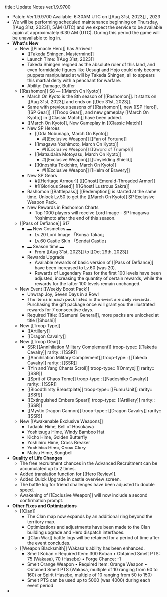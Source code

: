 title:: Update Notes ver.1.9.9700

- Patch: Ver.1.9.9700
  Available: 6:30AM UTC on [[Aug 31st, 2023]] , 2023
- We will be performing scheduled maintenance beginning on Thursday, [[Aug 31st, 2023]], 5AM (UTC) and we expect the service to be available again at approximately 6:30 AM (UTC). During this period the game will be unavailable to log in.
- **What's New**
	- New [[Pinnacle Hero]] has Arrived!
		- [[Takeda Shingen, Mastermind]]
		- Launch Time: [[Aug 31st, 2023]]
		- Takeda Shingen reigned as the absolute ruler of this land, and even formidable figures like Uesugi and Hojo could only become puppets manipulated at  will by Takeda Shingen, all to appears this martial deity with a penchant  for warfare.
		- Ability: Damage, Buffer
	- [[Rashomon]] S8 — [[March  On Kyoto]]
		- March  On Kyoto is the 8th season of [[Rashomon]]. It starts on [[Aug 31st, 2023]] and ends on [[Dec 31st, 2023]].
		- Same with previous seasons of [[Rashomon]], new [[SP Hero]], [[SP Gear]], [[Troop Gear]], and new gameplay [[March On Kyoto]] in [[Classic Match]] have been added.
		- [[March On Kyoto]], New Gameplay in [[Classic Match]]
		- New SP Heroes
			- [[Oda Nobunaga, March On Kyoto]]
				- #[[Exclusive Weapon]] [[Fan of  Fortune]]
			- [[Imagawa Yoshimoto, March On Kyoto]]
				- #[[Exclusive Weapon]] [[Sword of Triumph]]
			- [[Matsudaira Motoyasu, March On Kyoto]]
				- #[[Exclusive Weapon]] [[Unyielding Shield]]
			- [[Kinoshita Tokichiro, March On Kyoto]]
				- #[[Exclusive Weapon]] [[Helm of Bravery]]
		- New SP Gears
			- #[[Heritage Armour]] [[[Ghost] Emerald-Threaded Armor]]
			- #[[Glorious Steed]] [[[Ghost] Lustrous Sakra]]
		- Rashomon [[Battlepass]] [[Redemption]] is started at the same time. Unlock Lv.50 to get the [[March On Kyoto]] SP Exclusive Weapon Pack.
		- New Rewards in Rashomon Charts
			- Top 1000 players will receive Lord Image - SP Imagawa Yoshimoto after the end of this season.
	- [[Pass of Defiance]] S17
		- ▬ New Cosmetics ▬
			- Lv.20 Lord Image 「Konya Takao」
			- Lv.60 Castle Skin 「Sendai Castle」
		- ▬ Season time ▬
			- From [[Aug 31st, 2023]] to [[Oct 29th, 2023]]
		- Rewards Upgrade
			- Available rewards of basic version of [[Pass of Defiance]] have been increased to Lv.60 (was 20).
			- Rewards of Legendary Pass for the first 100 levels have been adjusted, increasing the quantity of certain rewards, while the rewards for the latter 100 levels remain unchanged.
	- New Event [[Weekly Boost Pack]]
		- Unwrap Joy, Seven Days in a Row!
		- The items in each pack listed in the event are daily rewards. Purchasing the gift package once will grant you the illustrated rewards for 7 consecutive days.
		- Required Title: [[Samurai General]], more packs are  unlocked at title [[Shoshi]]
	- New [[Troop Type]]
		- [[Artillery]]
		- [[Dragon Cavalry]]
	- New [[Troop Gear]]
		- SSR [[Annihilation Military Complement]]
		  troop-type:: [[Takeda Cavalry]]
		  rarity:: [[SSR]]
		- [[Annihilation Military Complement]]
		  troop-type:: [[Takeda Cavalry]]
		  rarity:: [[SSR]]
		- [[Yin and Yang  Chants Scroll]]
		  troop-type:: [[Onmyoji]]
		  rarity:: [[SSR]]
		- [[Sprit of Chaos Tome]]
		  troop-type:: [[Nadeshiko Cavalry]]
		  rarity:: [[SSR]]
		- [[Bloodthirsty Breastplate]]
		  troop-type:: [[Fumu  Unit]]
		  rarity:: [[SSR]]
		- [[Extinguished Embers Spear]]
		  troop-type:: [[Artillery]]
		  rarity:: [[SSR]]
		- [[Mystic Dragon Cannon]]
		  troop-type:: [[Dragon Cavalry]]
		  rarity::[[SSR]]
	- New [[Awakenable Exclusive Weapons]]
		- Tadaoki Hime, Bell of Hosokawa
		- Yoshitsugu Hime, Windy Bamboo Hat
		- Kicho Hime,  Golden Butterfly
		- Yoshihiro Hime, Cross Breaker
		- Yoshihisa Hime, Cross Glory
		- Matsu Hime, Songbell
- **Quality of Life Changes**
	- The free recruitment chances in the Advanced Recruitment can be accumulated up to 2 times.
	- Added translation function for [[Hero Review]].
	- Added Quick Upgrade in castle overview screen.
	- The battle log for friend challenges have been adjusted to double speed.
	- Awakening of [[Exclusive Weapon]] will now include a second confirmation prompt.
- **Other Fixes and Optimizations**
	- [[Clan]]
		- The Clan map now expands by an additional ring beyond the territory map.
		- Optimizations and adjustments have been made to the Clan building upgrade and Hero dispatch interfaces.
		- [[Clan War]] battle logs will be retained for a period of time after the event concludes.
	- [[Weapon Blacksmith]] Wakasa's ability has been enhanced.
		- Smelt Koban
		      • Required Item: 300 Koban
		      • Obtained Smelt PTS: 75 (Wakasa), 70 (Hasebe)
		      • Forge Chance: -1
		- Smelt Orange Weapon
		      • Required Item: Orange Weapon
		      • Obtained Smelt PTS (Wakasa, multiple of 10 ranging from 60 to 160) or Spirit (Hasebe,  multiple of 10 ranging from 50 to 150)
		- Smelt PTS can be used up to 5000 (was  4000) during each event period
-